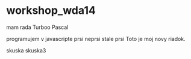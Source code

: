 # workshop_wda14
mam rada Turboo Pascal

programujem v javascripte
prsi
neprsi
stale prsi
Toto je moj novy riadok.

skuska
skuska3